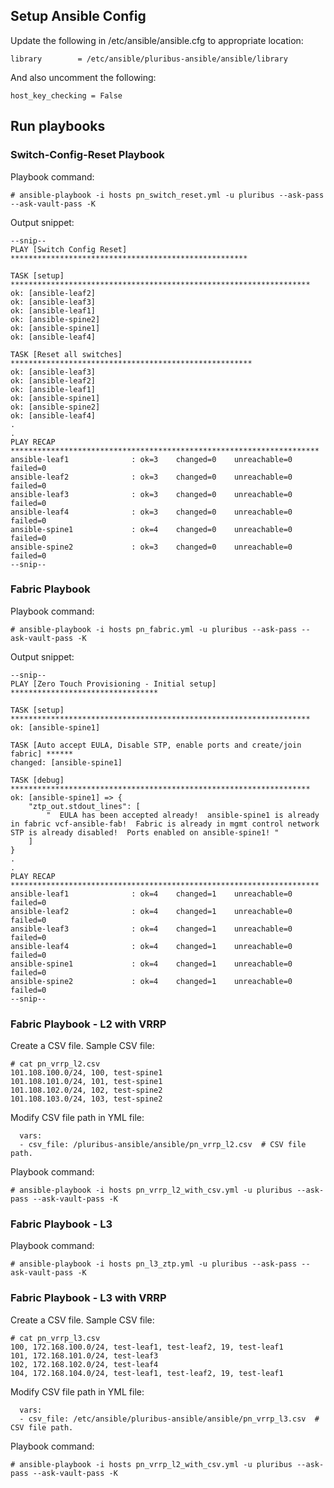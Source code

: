 ## Setup Ansible Config

Update the following in /etc/ansible/ansible.cfg to appropriate location:

```
library        = /etc/ansible/pluribus-ansible/ansible/library
```

And also uncomment the following:

```
host_key_checking = False
```

## Run playbooks

### Switch-Config-Reset Playbook

Playbook command:

```
# ansible-playbook -i hosts pn_switch_reset.yml -u pluribus --ask-pass --ask-vault-pass -K
```

Output snippet:

```
--snip--
PLAY [Switch Config Reset] *****************************************************

TASK [setup] *******************************************************************
ok: [ansible-leaf2]
ok: [ansible-leaf3]
ok: [ansible-leaf1]
ok: [ansible-spine2]
ok: [ansible-spine1]
ok: [ansible-leaf4]

TASK [Reset all switches] ******************************************************
ok: [ansible-leaf3]
ok: [ansible-leaf2]
ok: [ansible-leaf1]
ok: [ansible-spine1]
ok: [ansible-spine2]
ok: [ansible-leaf4]
.
.
PLAY RECAP *********************************************************************
ansible-leaf1              : ok=3    changed=0    unreachable=0    failed=0
ansible-leaf2              : ok=3    changed=0    unreachable=0    failed=0
ansible-leaf3              : ok=3    changed=0    unreachable=0    failed=0
ansible-leaf4              : ok=3    changed=0    unreachable=0    failed=0
ansible-spine1             : ok=4    changed=0    unreachable=0    failed=0
ansible-spine2             : ok=3    changed=0    unreachable=0    failed=0
--snip--
```

### Fabric Playbook

Playbook command:

```
# ansible-playbook -i hosts pn_fabric.yml -u pluribus --ask-pass --ask-vault-pass -K
```

Output snippet:

```
--snip--
PLAY [Zero Touch Provisioning - Initial setup] *********************************

TASK [setup] *******************************************************************
ok: [ansible-spine1]

TASK [Auto accept EULA, Disable STP, enable ports and create/join fabric] ******
changed: [ansible-spine1]

TASK [debug] *******************************************************************
ok: [ansible-spine1] => {
    "ztp_out.stdout_lines": [
        "  EULA has been accepted already!  ansible-spine1 is already in fabric vcf-ansible-fab!  Fabric is already in mgmt control network  STP is already disabled!  Ports enabled on ansible-spine1! "
    ]
}
.
.
PLAY RECAP *********************************************************************
ansible-leaf1              : ok=4    changed=1    unreachable=0    failed=0
ansible-leaf2              : ok=4    changed=1    unreachable=0    failed=0
ansible-leaf3              : ok=4    changed=1    unreachable=0    failed=0
ansible-leaf4              : ok=4    changed=1    unreachable=0    failed=0
ansible-spine1             : ok=4    changed=1    unreachable=0    failed=0
ansible-spine2             : ok=4    changed=1    unreachable=0    failed=0
--snip--
```

### Fabric Playbook - L2 with VRRP

Create a CSV file. Sample CSV file:
```
# cat pn_vrrp_l2.csv
101.108.100.0/24, 100, test-spine1
101.108.101.0/24, 101, test-spine1
101.108.102.0/24, 102, test-spine2
101.108.103.0/24, 103, test-spine2
```

Modify CSV file path in YML file:

```
  vars:
  - csv_file: /pluribus-ansible/ansible/pn_vrrp_l2.csv  # CSV file path.
```

Playbook command:

```
# ansible-playbook -i hosts pn_vrrp_l2_with_csv.yml -u pluribus --ask-pass --ask-vault-pass -K
```

### Fabric Playbook - L3

Playbook command:

```
# ansible-playbook -i hosts pn_l3_ztp.yml -u pluribus --ask-pass --ask-vault-pass -K
```

### Fabric Playbook - L3 with VRRP

Create a CSV file. Sample CSV file:

```
# cat pn_vrrp_l3.csv
100, 172.168.100.0/24, test-leaf1, test-leaf2, 19, test-leaf1
101, 172.168.101.0/24, test-leaf3
102, 172.168.102.0/24, test-leaf4
104, 172.168.104.0/24, test-leaf1, test-leaf2, 19, test-leaf1
```

Modify CSV file path in YML file:

```
  vars:
  - csv_file: /etc/ansible/pluribus-ansible/ansible/pn_vrrp_l3.csv  # CSV file path.
```

Playbook command:

```
# ansible-playbook -i hosts pn_vrrp_l2_with_csv.yml -u pluribus --ask-pass --ask-vault-pass -K
```


